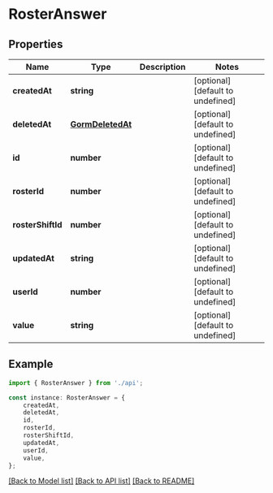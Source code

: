 # RosterAnswer


## Properties

Name | Type | Description | Notes
------------ | ------------- | ------------- | -------------
**createdAt** | **string** |  | [optional] [default to undefined]
**deletedAt** | [**GormDeletedAt**](GormDeletedAt.md) |  | [optional] [default to undefined]
**id** | **number** |  | [optional] [default to undefined]
**rosterId** | **number** |  | [optional] [default to undefined]
**rosterShiftId** | **number** |  | [optional] [default to undefined]
**updatedAt** | **string** |  | [optional] [default to undefined]
**userId** | **number** |  | [optional] [default to undefined]
**value** | **string** |  | [optional] [default to undefined]

## Example

```typescript
import { RosterAnswer } from './api';

const instance: RosterAnswer = {
    createdAt,
    deletedAt,
    id,
    rosterId,
    rosterShiftId,
    updatedAt,
    userId,
    value,
};
```

[[Back to Model list]](../README.md#documentation-for-models) [[Back to API list]](../README.md#documentation-for-api-endpoints) [[Back to README]](../README.md)
